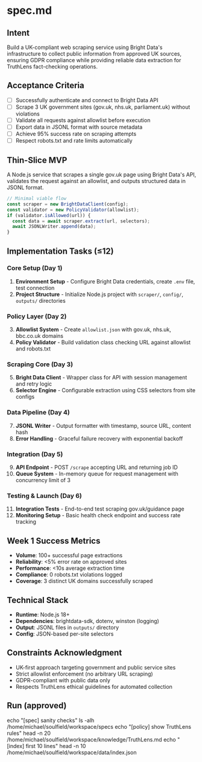 # spec.md

## Intent
Build a UK-compliant web scraping service using Bright Data's infrastructure to collect public information from approved UK sources, ensuring GDPR compliance while providing reliable data extraction for TruthLens fact-checking operations.

## Acceptance Criteria
- [ ] Successfully authenticate and connect to Bright Data API
- [ ] Scrape 3 UK government sites (gov.uk, nhs.uk, parliament.uk) without violations
- [ ] Validate all requests against allowlist before execution
- [ ] Export data in JSONL format with source metadata
- [ ] Achieve 95% success rate on scraping attempts
- [ ] Respect robots.txt and rate limits automatically

## Thin-Slice MVP
A Node.js service that scrapes a single gov.uk page using Bright Data's API, validates the request against an allowlist, and outputs structured data in JSONL format.

```javascript
// Minimal viable flow
const scraper = new BrightDataClient(config);
const validator = new PolicyValidator(allowlist);
if (validator.isAllowed(url)) {
  const data = await scraper.extract(url, selectors);
  await JSONLWriter.append(data);
}
```

## Implementation Tasks (≤12)

### Core Setup (Day 1)
1. **Environment Setup** - Configure Bright Data credentials, create `.env` file, test connection
2. **Project Structure** - Initialize Node.js project with `scraper/`, `config/`, `outputs/` directories

### Policy Layer (Day 2)
3. **Allowlist System** - Create `allowlist.json` with gov.uk, nhs.uk, bbc.co.uk domains
4. **Policy Validator** - Build validation class checking URL against allowlist and robots.txt

### Scraping Core (Day 3)
5. **Bright Data Client** - Wrapper class for API with session management and retry logic
6. **Selector Engine** - Configurable extraction using CSS selectors from site configs

### Data Pipeline (Day 4)
7. **JSONL Writer** - Output formatter with timestamp, source URL, content hash
8. **Error Handling** - Graceful failure recovery with exponential backoff

### Integration (Day 5)
9. **API Endpoint** - POST `/scrape` accepting URL and returning job ID
10. **Queue System** - In-memory queue for request management with concurrency limit of 3

### Testing & Launch (Day 6)
11. **Integration Tests** - End-to-end test scraping gov.uk/guidance page
12. **Monitoring Setup** - Basic health check endpoint and success rate tracking

## Week 1 Success Metrics
- **Volume**: 100+ successful page extractions
- **Reliability**: <5% error rate on approved sites
- **Performance**: <10s average extraction time
- **Compliance**: 0 robots.txt violations logged
- **Coverage**: 3 distinct UK domains successfully scraped

## Technical Stack
- **Runtime**: Node.js 18+
- **Dependencies**: brightdata-sdk, dotenv, winston (logging)
- **Output**: JSONL files in `outputs/` directory
- **Config**: JSON-based per-site selectors

## Constraints Acknowledgment
- UK-first approach targeting government and public service sites
- Strict allowlist enforcement (no arbitrary URL scraping)
- GDPR-compliant with public data only
- Respects TruthLens ethical guidelines for automated collection

## Run (approved)
echo "[spec] sanity checks"
ls -alh /home/michael/soulfield/workspace/specs
echo "[policy] show TruthLens rules"
head -n 20 /home/michael/soulfield/workspace/knowledge/TruthLens.md
echo "[index] first 10 lines"
head -n 10 /home/michael/soulfield/workspace/data/index.json

